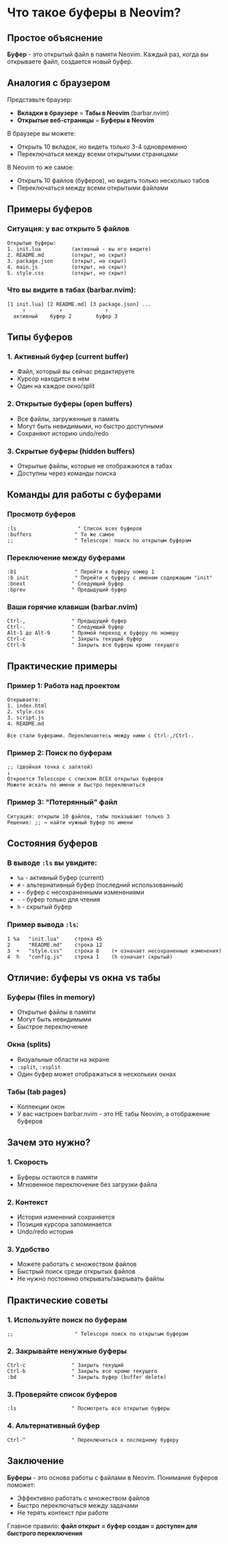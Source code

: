 # Что такое буферы в Neovim?

## Простое объяснение

**Буфер** - это открытый файл в памяти Neovim. Каждый раз, когда вы открываете файл, создается новый буфер.

## Аналогия с браузером

Представьте браузер:
- **Вкладки в браузере** = **Табы в Neovim** (barbar.nvim)
- **Открытые веб-страницы** = **Буферы в Neovim**

В браузере вы можете:
- Открыть 10 вкладок, но видеть только 3-4 одновременно
- Переключаться между всеми открытыми страницами

В Neovim то же самое:
- Открыть 10 файлов (буферов), но видеть только несколько табов
- Переключаться между всеми открытыми файлами

## Примеры буферов

### Ситуация: у вас открыто 5 файлов
```
Открытые буферы:
1. init.lua          (активный - вы его видите)
2. README.md         (открыт, но скрыт)
3. package.json      (открыт, но скрыт)
4. main.js           (открыт, но скрыт)
5. style.css         (открыт, но скрыт)
```

### Что вы видите в табах (barbar.nvim):
```
[1 init.lua] [2 README.md] [3 package.json] ...
     ↑           ↑              ↑
  активный    буфер 2        буфер 3
```

## Типы буферов

### 1. **Активный буфер** (current buffer)
- Файл, который вы сейчас редактируете
- Курсор находится в нем
- Один на каждое окно/split

### 2. **Открытые буферы** (open buffers)
- Все файлы, загруженные в память
- Могут быть невидимыми, но быстро доступными
- Сохраняют историю undo/redo

### 3. **Скрытые буферы** (hidden buffers)
- Открытые файлы, которые не отображаются в табах
- Доступны через команды поиска

## Команды для работы с буферами

### Просмотр буферов
```vim
:ls                    " Список всех буферов
:buffers              " То же самое
;;                    " Telescope: поиск по открытым буферам
```

### Переключение между буферами
```vim
:b1                   " Перейти к буферу номер 1
:b init               " Перейти к буферу с именем содержащим "init"
:bnext               " Следующий буфер
:bprev               " Предыдущий буфер
```

### Ваши горячие клавиши (barbar.nvim)
```
Ctrl-,               " Предыдущий буфер
Ctrl-.               " Следующий буфер
Alt-1 до Alt-9       " Прямой переход к буферу по номеру
Ctrl-c               " Закрыть текущий буфер
Ctrl-b               " Закрыть все буферы кроме текущего
```

## Практические примеры

### Пример 1: Работа над проектом
```
Открываете:
1. index.html
2. style.css  
3. script.js
4. README.md

Все стали буферами. Переключаетесь между ними с Ctrl-,/Ctrl-.
```

### Пример 2: Поиск по буферам
```
;; (двойная точка с запятой)
↓
Откроется Telescope с списком ВСЕХ открытых буферов
Можете искать по имени и быстро переключиться
```

### Пример 3: "Потерянный" файл
```
Ситуация: открыли 10 файлов, табы показывают только 3
Решение: ;; → найти нужный буфер по имени
```

## Состояния буферов

### В выводе `:ls` вы увидите:
- `%a` - активный буфер (current)
- `#` - альтернативный буфер (последний использованный)
- `+` - буфер с несохраненными изменениями
- `-` - буфер только для чтения
- `h` - скрытый буфер

### Пример вывода `:ls`:
```
1 %a   "init.lua"     строка 45
2      "README.md"    строка 12  
3  +   "style.css"    строка 8    (+ означает несохраненные изменения)
4  h   "config.js"    строка 1    (h означает скрытый)
```

## Отличие: буферы vs окна vs табы

### **Буферы** (files in memory)
- Открытые файлы в памяти
- Могут быть невидимыми
- Быстрое переключение

### **Окна** (splits)
- Визуальные области на экране
- `:split`, `:vsplit`
- Один буфер может отображаться в нескольких окнах

### **Табы** (tab pages)
- Коллекции окон
- У вас настроен barbar.nvim - это НЕ табы Neovim, а отображение буферов

## Зачем это нужно?

### 1. **Скорость**
- Буферы остаются в памяти
- Мгновенное переключение без загрузки файла

### 2. **Контекст**
- История изменений сохраняется
- Позиция курсора запоминается
- Undo/redo история

### 3. **Удобство**
- Можете работать с множеством файлов
- Быстрый поиск среди открытых файлов
- Не нужно постоянно открывать/закрывать файлы

## Практические советы

### 1. Используйте поиск по буферам
```
;;                    " Telescope поиск по открытым буферам
```

### 2. Закрывайте ненужные буферы
```
Ctrl-c               " Закрыть текущий
Ctrl-b               " Закрыть все кроме текущего
:bd                  " Закрыть буфер (buffer delete)
```

### 3. Проверяйте список буферов
```
:ls                  " Посмотреть все открытые буферы
```

### 4. Альтернативный буфер
```
Ctrl-^               " Переключиться к последнему буферу
```

## Заключение

**Буферы** - это основа работы с файлами в Neovim. Понимание буферов поможет:
- Эффективно работать с множеством файлов
- Быстро переключаться между задачами
- Не терять контекст при работе

Главное правило: **файл открыт = буфер создан = доступен для быстрого переключения**